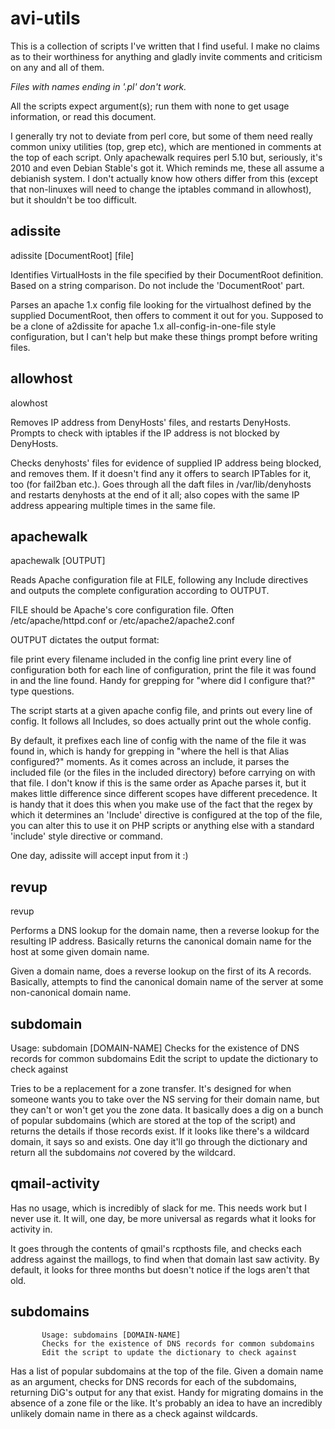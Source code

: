 avi-utils
=========

This is a collection of scripts I've written that I find useful. I make no claims as to their worthiness for anything
and gladly invite comments and criticism on any and all of them.

*Files with names ending in '.pl' don't work.*


All the scripts expect argument(s); run them with none to get usage information, or read this document. 

I generally try not to deviate from perl core, but some of them need really common unixy utilities (top, grep etc),
which are mentioned in comments at the top of each script. Only apachewalk requires perl 5.10 but, seriously, it's 
2010 and even Debian Stable's got it. Which reminds me, these all assume a debianish system. I don't actually know
how others differ from this (except that non-linuxes will need to change the iptables command in allowhost), but it
shouldn't be too difficult.

adissite
--------

  adissite [DocumentRoot] [file]

  Identifies VirtualHosts in the file specified by their
  DocumentRoot definition. Based on a string comparison. 
  Do not include the 'DocumentRoot' part.



Parses an apache 1.x config file looking for the virtualhost defined by the supplied DocumentRoot, then offers to comment
it out for you. Supposed to be a clone of a2dissite for apache 1.x all-config-in-one-file style configuration, but I 
can't help but make these things prompt before writing files.


allowhost
---------

  alowhost <IP address>
  
  Removes IP address from DenyHosts' files, and restarts
  DenyHosts. Prompts to check with iptables if the IP
  address is not blocked by DenyHosts.



Checks denyhosts' files for evidence of supplied IP address being blocked, and removes them. If it doesn't find any it 
offers to search IPTables for it, too (for fail2ban etc.). Goes through all the daft files in /var/lib/denyhosts and
restarts denyhosts at the end of it all; also copes with the same IP address appearing multiple times in the same file.


apachewalk
----------

  apachewalk <FILE> [OUTPUT]

  Reads Apache configuration file at FILE, following any
  Include directives and outputs the complete configuration
  according to OUTPUT. 

  FILE should be Apache's core configuration file. Often
  /etc/apache/httpd.conf or /etc/apache2/apache2.conf

  OUTPUT dictates the output format:

  file	print every filename included in the config
  line	print every line of configuration
  both	for each line of configuration, print the file it
        was found in and the line found. Handy for grepping
        for "where did I configure that?" type questions.


The script starts at a given apache config file, and prints out every line of config. It follows all Includes, so does actually 
print out the whole config. 

By default, it prefixes each line of config with the name of the file it was found in, which is handy for grepping in 
"where the hell is that Alias configured?" moments. As it comes across an include, it parses the included file (or the 
files in the included directory) before carrying on with that file. I don't know if this is the same order as Apache 
parses it, but it makes little difference since different scopes have different precedence. It is handy that it does 
this when you make use of the fact that the regex by which it determines an 'Include' directive is configured at the 
top of the file, you can alter this to use it on PHP scripts or anything else with a standard 'include' style directive 
or command.

One day, adissite will accept input from it :)


revup
-----

  revup <DOMAIN-NAME>
        
  Performs a DNS lookup for the domain name, then
  a reverse lookup for the resulting IP address. 
  Basically returns the canonical domain name for
  the host at some given domain name.

Given a domain name, does a reverse lookup on the first of its A records. Basically, attempts to find the canonical
domain name of the server at some non-canonical domain name.


subdomain
---------

  Usage: subdomain [DOMAIN-NAME]
  Checks for the existence of DNS records for common subdomains
  Edit the script to update the dictionary to check against

Tries to be a replacement for a zone transfer. It's designed for when someone wants you to take over the NS serving for
their domain name, but they can't or won't get you the zone data. It basically does a dig on a bunch of popular 
subdomains (which are stored at the top of the script) and returns the details if those records exist.
If it looks like there's a wildcard domain, it says so and exists. One day it'll go through the dictionary and return all
the subdomains *not* covered by the wildcard.

qmail-activity
--------------

Has no usage, which is incredibly of slack for me. This needs work but I never use it. It will, one day, be more 
universal as regards what it looks for activity in.

It goes through the contents of qmail's rcpthosts file, and checks each address against the maillogs, to find when that 
domain last saw activity. By default, it looks for three months but doesn't notice if the logs aren't that old.


subdomains
----------

           Usage: subdomains [DOMAIN-NAME]
           Checks for the existence of DNS records for common subdomains
           Edit the script to update the dictionary to check against


Has a list of popular subdomains at the top of the file. Given a domain name as an argument, checks for DNS records for
each of the subdomains, returning DiG's output for any that exist. Handy for migrating domains in the absence of a 
zone file or the like. It's probably an idea to have an incredibly unlikely domain name in there as a check against
wildcards.
